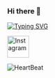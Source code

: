 ### Hi there 👋

<a href="https://git.io/typing-svg"><img src="https://readme-typing-svg.herokuapp.com?font=Salsa&size=40&pause=1000&color=FF005C&center=true&vCenter=true&width=1080&height=60&lines=Shan+Dilranga;UX%2FUI+Engineer" alt="Typing SVG" /></a>

<a href="https://www.instagram.com/invites/contact/?i=j1ys7vf36etf&utm_content=24m1qx3"><img src="![Instagram](https://user-images.githubusercontent.com/84151287/190106117-a40b13c9-9ee0-4e23-af4a-12670505faf3.png)" width="50" height="50" alt="Instagram"/></a>
<!--
**Shan-Dilranga/Shan-Dilranga** is a ✨ _special_ ✨ repository because its `README.md` (this file) appears on your GitHub profile.

Here are some ideas to get you started:

- 🔭 I’m currently working on ...
- 🌱 I’m currently learning ...
- 👯 I’m looking to collaborate on ...
- 🤔 I’m looking for help with ...
- 💬 Ask me about ...
- 📫 How to reach me: ...
- 😄 Pronouns: ...
- ⚡ Fun fact: ...
-->

<!--![Heart Beat](https://user-images.githubusercontent.com/84151287/185879585-a0b2e30a-7ec7-45d3-8a68-567b9aeb9cd2.png)-->


![HeartBeat](https://user-images.githubusercontent.com/84151287/185886536-0d0b358e-36c2-4a8a-bd47-6953e21f62b5.png)

